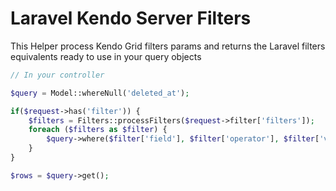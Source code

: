 # Laravel Kendo Server Filters

This Helper process Kendo Grid filters params and returns the Laravel filters equivalents ready to use in your query objects

```php
// In your controller

$query = Model::whereNull('deleted_at');

if($request->has('filter')) {
	$filters = Filters::processFilters($request->filter['filters']);
	foreach ($filters as $filter) {
		$query->where($filter['field'], $filter['operator'], $filter['value']);
	}
}

$rows = $query->get();
```
